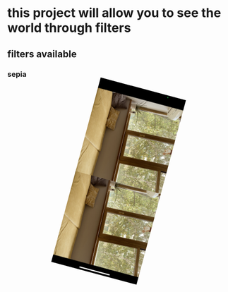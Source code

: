 # this project will allow you to see the world through filters
## filters available
### sepia
<p align="center">
  <img src="images/sepia.png" width="200" style="transform: rotate(15deg);">
</p>

